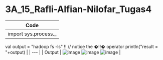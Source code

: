 # 3A_15_Rafli-Alfian-Nilofar_Tugas4

| Code |
| ---      |
| import sys.process._
val output = "hadoop fs -ls" !! // notice the �!!� operator
println("result = "+output)  |
| ---      |
|  Output 
| ![image](https://user-images.githubusercontent.com/95726593/231009979-58557000-35b5-45b9-8cdc-a26407abba02.png)
![image](https://user-images.githubusercontent.com/95726593/231009999-eb536917-28fd-4405-97d1-df17f154a07f.png)
![image](https://user-images.githubusercontent.com/95726593/231010015-5bf5b19a-b28a-4cfa-bc73-8a4c1a0925c1.png)
     |

